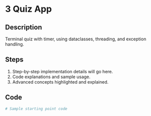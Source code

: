 # 3 Quiz App

## Description
Terminal quiz with timer, using dataclasses, threading, and exception handling.

## Steps
1. Step-by-step implementation details will go here.
2. Code explanations and sample usage.
3. Advanced concepts highlighted and explained.

## Code
```python
# Sample starting point code

```


